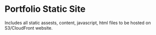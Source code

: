 # Portfolio Static Site

Includes all static assests, content, javascript, html files to be hosted on S3/CloudFront website.